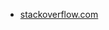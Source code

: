 * [stackoverflow.com](https://stackoverflow.com/questions/59798105/javascript-check-for-a-whole-word-in-a-unicode-string)
